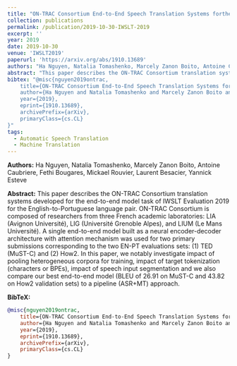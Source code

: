 ```yaml
---
title: "ON-TRAC Consortium End-to-End Speech Translation Systems forthe IWSLT 2019 Shared Task"
collection: publications
permalink: /publication/2019-10-30-IWSLT-2019
excerpt: ''
year: 2019
date: 2019-10-30
venue: 'IWSLT2019'
paperurl: 'https://arxiv.org/abs/1910.13689'
authors: "Ha Nguyen, Natalia Tomashenko, Marcely Zanon Boito, Antoine Caubriere, Fethi Bougares, Mickael Rouvier, Laurent Besacier, Yannick Esteve"
abstract: "This paper describes the ON-TRAC Consortium translation systems developed for the end-to-end model task of IWSLT Evaluation 2019 for the English-to-Portuguese language pair. ON-TRAC Consortium is composed of researchers from three French academic laboratories: LIA (Avignon Université), LIG (Université Grenoble Alpes), and LIUM (Le Mans Université). A single end-to-end model built as a neural encoder-decoder architecture with attention mechanism was used for two primary submissions corresponding to the two EN-PT evaluations sets: (1) TED (MuST-C) and (2) How2. In this paper, we notably investigate impact of pooling heterogeneous corpora for training, impact of target tokenization (characters or BPEs), impact of speech input segmentation and we also compare our best end-to-end model (BLEU of 26.91 on MuST-C and 43.82 on How2 validation sets) to a pipeline (ASR+MT) approach."
bibtex: "@misc{nguyen2019ontrac,
    title={ON-TRAC Consortium End-to-End Speech Translation Systems for the IWSLT 2019 Shared Task},
    author={Ha Nguyen and Natalia Tomashenko and Marcely Zanon Boito and Antoine Caubriere and Fethi Bougares and Mickael Rouvier and Laurent Besacier and Yannick Esteve},
    year={2019},
    eprint={1910.13689},
    archivePrefix={arXiv},
    primaryClass={cs.CL}
}"
tags:
  - Automatic Speech Translation
  - Machine Translation
---
```


**Authors:** Ha Nguyen, Natalia Tomashenko, Marcely Zanon Boito, Antoine Caubriere, Fethi Bougares, Mickael Rouvier, Laurent Besacier, Yannick Esteve

**Abstract:** This paper describes the ON-TRAC Consortium translation systems developed for the end-to-end model task of IWSLT Evaluation 2019 for the English-to-Portuguese language pair. ON-TRAC Consortium is composed of researchers from three French academic laboratories: LIA (Avignon Université), LIG (Université Grenoble Alpes), and LIUM (Le Mans Université). A single end-to-end model built as a neural encoder-decoder architecture with attention mechanism was used for two primary submissions corresponding to the two EN-PT evaluations sets: (1) TED (MuST-C) and (2) How2. In this paper, we notably investigate impact of pooling heterogeneous corpora for training, impact of target tokenization (characters or BPEs), impact of speech input segmentation and we also compare our best end-to-end model (BLEU of 26.91 on MuST-C and 43.82 on How2 validation sets) to a pipeline (ASR+MT) approach. 


**BibTeX:**
```bibtex
@misc{nguyen2019ontrac,
    title={ON-TRAC Consortium End-to-End Speech Translation Systems for the IWSLT 2019 Shared Task},
    author={Ha Nguyen and Natalia Tomashenko and Marcely Zanon Boito and Antoine Caubriere and Fethi Bougares and Mickael Rouvier and Laurent Besacier and Yannick Esteve},
    year={2019},
    eprint={1910.13689},
    archivePrefix={arXiv},
    primaryClass={cs.CL}
}
```
